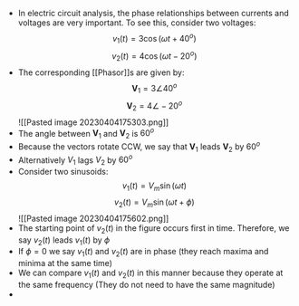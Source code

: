 - In electric circuit analysis, the phase relationships between currents and voltages are very important. To see this, consider two voltages:
$$ v_1(t) = 3\cos(\omega t+40^o) $$
$$ v_2(t) = 4\cos(\omega t-20^o) $$
- The corresponding [[Phasor]]s are given by:
$$ \boldsymbol V_1 = 3\angle40^o $$
$$ \boldsymbol V_2 = 4\angle-20^o $$
![[Pasted image 20230404175303.png]]
- The angle between $\boldsymbol V_1$ and $\boldsymbol V_2$ is $60^o$
- Because the vectors rotate CCW, we say that $\boldsymbol V_1$ leads $\boldsymbol V_2$ by $60^o$
- Alternatively $V_1$ lags $V_2$ by $60^o$
- Consider two sinusoids:
$$ v_1(t) = V_m\sin(\omega t) $$
$$ v_2(t) = V_m\sin(\omega t+\phi) $$
![[Pasted image 20230404175602.png]]
- The starting point of $v_2(t)$ in the figure occurs first in time. Therefore, we say $v_2(t)$ leads $v_1(t)$ by $\phi$
- If $\phi = 0$ we say $v_1(t)$ and $v_2(t)$ are in phase (they reach maxima and minima at the same time)
- We can compare $v_1(t)$ and $v_2(t)$ in this manner because they operate at the same frequency (They do not need to have the same magnitude)
- 